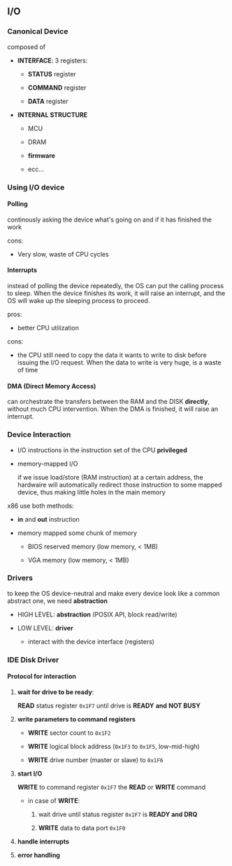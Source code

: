 ## I/O

### Canonical Device

composed of

- **INTERFACE**: 3 registers:
  
  - **STATUS** register
  
  - **COMMAND** register
  
  - **DATA** register

- **INTERNAL STRUCTURE**
  
  - MCU
  
  - DRAM
  
  - **firmware**
  
  - ecc...

### Using I/O device

#### Polling

continously asking the device what's going on and if it has finished the work

cons:

- Very slow, waste of CPU cycles

#### Interrupts

instead of polling the device repeatedly, the OS can put the calling process to sleep. When the device finishes its work, it will raise an interrupt, and the OS will wake up the sleeping process to proceed.

pros:

- better CPU utilization

cons:

- the CPU still need to copy the data it wants to write to disk before issuing the I/O request. When the data to write is very huge, is a waste of time

#### DMA (Direct Memory Access)

can orchestrate the transfers between the RAM and the DISK **directly**, without much CPU intervention. When the DMA is finished, it will raise an interrupt.

### Device Interaction

- I/O instructions in the instruction set of the CPU **privileged**

- memory-mapped I/O
  
  if we issue load/store (RAM instruction) at a certain address, the hardwaire will automatically redirect those instruction to some mapped device, thus making little holes in the main memory

x86 use both methods:

- **in** and **out** instruction

- memory mapped some chunk of memory
  
  - BIOS reserved memory (low memory, < 1MB)
  
  - VGA memory (low memory, < 1MB)

### Drivers

to keep the OS device-neutral and make every device look like a common abstract one, we need **abstraction**

- HIGH LEVEL: **abstraction** (POSIX API, block read/write)

- LOW LEVEL: **driver**
  
  - interact with the device interface (registers)

### IDE Disk Driver

#### Protocol for interaction

1. **wait for drive to be ready**:
   
   **READ** status register ```0x1F7``` until drive is **READY** **and** **NOT BUSY**

2. **write parameters to command registers**
   
   - **WRITE** sector count to ```0x1F2```
   
   - **WRITE** logical block address (```0x1F3``` to ```0x1F5```, low-mid-high) 
   
   - **WRITE** drive number (master or slave) to ```0x1F6```

3. **start I/O**
   
   **WRITE** to command register ```0x1F7``` the **READ** or **WRITE** command
   
   - in case of **WRITE**:
     
     1. wait drive until status register ```0x1F7``` is **READY and DRQ**
     
     2. **WRITE** data to data port ```0x1F0```

4. **handle interrupts**

5. **error handling**

